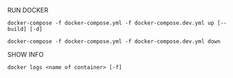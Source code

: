 RUN DOCKER

`docker-compose -f docker-compose.yml -f docker-compose.dev.yml up [--build] [-d]`

`docker-compose -f docker-compose.yml -f docker-compose.dev.yml down`

SHOW INFO

`docker logs <name of container> [-f]`
